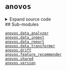 # <code>anovos</code>
<details class="source">
<summary>
<span>Expand source code</span>
</summary>
<pre>
```python
from .version import __version__
```
</pre>
</details>
## Sub-modules
<dl>
<dt><code class="name"><a title="anovos.data_analyzer" href="data_analyzer/index.html">anovos.data_analyzer</a></code></dt>
<dd>
<div class="desc"></div>
</dd>
<dt><code class="name"><a title="anovos.data_ingest" href="data_ingest/index.html">anovos.data_ingest</a></code></dt>
<dd>
<div class="desc"></div>
</dd>
<dt><code class="name"><a title="anovos.data_report" href="data_report/index.html">anovos.data_report</a></code></dt>
<dd>
<div class="desc"></div>
</dd>
<dt><code class="name"><a title="anovos.data_transformer" href="data_transformer/index.html">anovos.data_transformer</a></code></dt>
<dd>
<div class="desc"></div>
</dd>
<dt><code class="name"><a title="anovos.drift" href="drift/index.html">anovos.drift</a></code></dt>
<dd>
<div class="desc"></div>
</dd>
<dt><code class="name"><a title="anovos.feature_recommender" href="feature_recommender/index.html">anovos.feature_recommender</a></code></dt>
<dd>
<div class="desc"></div>
</dd>
<dt><code class="name"><a title="anovos.shared" href="shared/index.html">anovos.shared</a></code></dt>
<dd>
<div class="desc"></div>
</dd>
<dt><code class="name"><a title="anovos.version" href="version.html">anovos.version</a></code></dt>
<dd>
<div class="desc"></div>
</dd>
</dl>